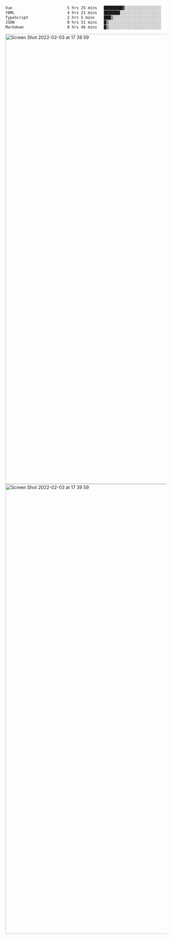 <!--START_SECTION:waka-->

```txt
Vue                        5 hrs 25 mins   ████████▓░░░░░░░░░░░░░░░░   34.98 %
YAML                       4 hrs 21 mins   ███████░░░░░░░░░░░░░░░░░░   28.12 %
TypeScript                 2 hrs 5 mins    ███▒░░░░░░░░░░░░░░░░░░░░░   13.43 %
JSON                       0 hrs 51 mins   █▒░░░░░░░░░░░░░░░░░░░░░░░   05.48 %
Markdown                   0 hrs 46 mins   █▒░░░░░░░░░░░░░░░░░░░░░░░   04.95 %
```

<!--END_SECTION:waka-->

<img width="1400" alt="Screen Shot 2022-02-03 at 17 39 59" src="https://user-images.githubusercontent.com/45716542/152387304-f2b60485-53a6-4f4b-a818-5cefb1b0c0ae.png">
<img width="1400" alt="Screen Shot 2022-02-03 at 17 39 59" src="https://user-images.githubusercontent.com/45716542/152387273-ea5cdf21-2a45-44da-8bef-00c1763b1d42.png">
